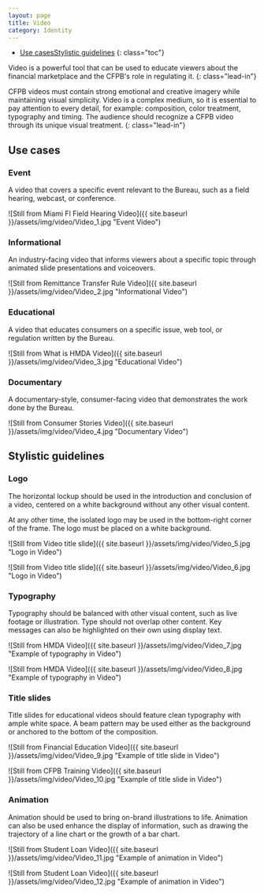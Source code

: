 ```yaml
---
layout: page
title: Video
category: Identity
---
```


- [Use cases](#use-cases)[Stylistic guidelines](#stylistic-guidelines)
{: class="toc"}

<div class="content-67 content-first">

Video is a powerful tool that can be used to educate viewers about the financial marketplace and the CFPB's role in regulating it.
{: class="lead-in"}

CFPB videos must contain strong emotional and creative imagery while maintaining visual simplicity. Video is a complex medium, so it is essential to pay attention to every detail, for example: composition, color treatment, typography and timing. The audience should recognize a CFPB video through its unique visual treatment.
{: class="lead-in"}

</div>

## Use cases

<div class="content-33 content-first">

### Event

A video that covers a specific event relevant to the Bureau, such as a field hearing, webcast, or conference.

</div>

<div class="content-67 content-last">

![Still from Miami Fl Field Hearing Video]({{ site.baseurl }}/assets/img/video/Video_1.jpg "Event Video")

</div>

<div class="content-33 content-first">

### Informational

An industry-facing video that informs viewers about a specific topic through animated slide presentations and voiceovers.

</div>

<div class="content-67 content-last">

![Still from Remittance Transfer Rule Video]({{ site.baseurl }}/assets/img/video/Video_2.jpg "Informational Video")

</div>

<div class="content-33 content-first">

### Educational

A video that educates consumers on a specific issue, web tool, or regulation written by the Bureau.

</div>

<div class="content-67 content-last">

![Still from What is HMDA Video]({{ site.baseurl }}/assets/img/video/Video_3.jpg "Educational Video")

</div>

<div class="content-33 content-first">

### Documentary

A documentary-style, consumer-facing video that demonstrates the work done by the Bureau.

</div>

<div class="content-67 content-last">

![Still from Consumer Stories Video]({{ site.baseurl }}/assets/img/video/Video_4.jpg "Documentary Video")

</div>

## Stylistic guidelines

<div class="content-33 content-first">

### Logo

The horizontal lockup should be used in the introduction and conclusion of a video, centered on a white background without any other visual content.

At any other time, the isolated logo may be used in the bottom-right corner of the frame. The logo must be placed on a white background.

</div>

<div class="content-67 content-last">

![Still from Video title slide]({{ site.baseurl }}/assets/img/video/Video_5.jpg "Logo in Video")

![Still from Video title slide]({{ site.baseurl }}/assets/img/video/Video_6.jpg "Logo in Video")

</div>

<div class="content-33 content-first">

### Typography

Typography should be balanced with other visual content, such as live footage or illustration. Type should not overlap
other content. Key messages can also be highlighted on their own using display text.

</div>

<div class="content-67 content-last">

![Still from HMDA Video]({{ site.baseurl }}/assets/img/video/Video_7.jpg "Example of typography in Video")

![Still from HMDA Video]({{ site.baseurl }}/assets/img/video/Video_8.jpg "Example of typography in Video")

</div>

<div class="content-33 content-first">

### Title slides

Title slides for educational videos should feature clean typography with ample white space. A beam pattern may be used either as the background or anchored to the bottom of the composition.

</div>

<div class="content-67 content-last">

![Still from Financial Education Video]({{ site.baseurl }}/assets/img/video/Video_9.jpg "Example of title slide in Video")

![Still from CFPB Training Video]({{ site.baseurl }}/assets/img/video/Video_10.jpg "Example of title slide in Video")

</div>

<div class="content-33 content-first">

### Animation

Animation should be used to bring on-brand illustrations to life. Animation can also be used enhance the display of information, such as drawing the trajectory of a line chart or the growth of a bar chart.

</div>

<div class="content-67 content-last">

![Still from Student Loan Video]({{ site.baseurl }}/assets/img/video/Video_11.jpg "Example of animation in Video")

![Still from Student Loan Video]({{ site.baseurl }}/assets/img/video/Video_12.jpg "Example of animation in Video")

</div>
